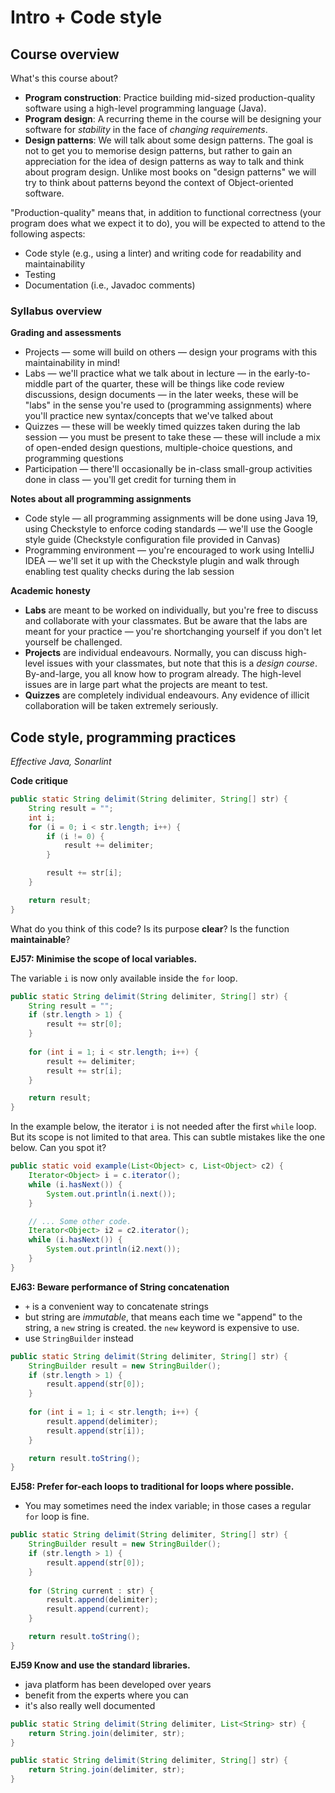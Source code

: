 # Intro + Code style

## Course overview

What's this course about?

* **Program construction**: Practice building mid-sized production-quality software using a high-level programming language (Java). 
* **Program design**: A recurring theme in the course will be designing your software for *stability* in the face of *changing requirements*.
* **Design patterns**: We will talk about some design patterns. The goal is not to get you to memorise design patterns, but rather to gain an appreciation for the idea of design patterns as way to talk and think about program design. Unlike most books on "design patterns" we will try to think about patterns beyond the context of Object-oriented software.

"Production-quality" means that, in addition to functional correctness (your program does what we expect it to do), you will be expected to attend to the following aspects:
- Code style (e.g., using a linter) and writing code for readability and maintainability
- Testing
- Documentation (i.e., Javadoc comments)

### Syllabus overview

**Grading and assessments**

* Projects — some will build on others — design your programs with this maintainability in mind!
* Labs — we'll practice what we talk about in lecture — in the early-to-middle part of the quarter, these will be things like code review discussions, design documents — in the later weeks, these will be "labs" in the sense you're used to (programming assignments) where you'll practice new syntax/concepts that we've talked about
* Quizzes — these will be weekly timed quizzes taken during the lab session — you must be present to take these — these will include a mix of open-ended design questions, multiple-choice questions, and programming questions 
* Participation — there'll occasionally be in-class small-group activities done in class — you'll get credit for turning them in


**Notes about all programming assignments**

- Code style — all programming assignments will be done using Java 19, using Checkstyle to enforce coding standards — we'll use the Google style guide (Checkstyle configuration file provided in Canvas)
- Programming environment — you're encouraged to work using IntelliJ IDEA — we'll set it up with the Checkstyle plugin and walk through enabling test quality checks during the lab session

**Academic honesty**

- **Labs** are meant to be worked on individually, but you're free to discuss and collaborate with your classmates. But be aware that the labs are meant for your practice — you're shortchanging yourself if you don't let yourself be challenged.
- **Projects** are individual endeavours. Normally, you can discuss high-level issues with your classmates, but note that this is a *design course*. By-and-large, you all know how to program already. The high-level issues are in large part what the projects are meant to test.
- **Quizzes** are completely individual endeavours. Any evidence of illicit collaboration will be taken extremely seriously.

## Code style, programming practices

_Effective Java, Sonarlint_

**Code critique**

```java
public static String delimit(String delimiter, String[] str) {
    String result = "";
    int i;
    for (i = 0; i < str.length; i++) {
        if (i != 0) {
            result += delimiter;
        }

        result += str[i];
    }

    return result;
}
```

What do you think of this code? Is its purpose **clear**? Is the function **maintainable**?

**EJ57: Minimise the scope of local variables.**

The variable `i` is now only available inside the `for` loop.

```java
public static String delimit(String delimiter, String[] str) {
    String result = "";
    if (str.length > 1) {
        result += str[0];
    }
    
    for (int i = 1; i < str.length; i++) {
        result += delimiter;
        result += str[i];
    }

    return result;
}
```

In the example below, the iterator `i` is not needed after the first `while` loop. But its scope is
not limited to that area. This can subtle mistakes like the one below. Can you spot it?

```java
public static void example(List<Object> c, List<Object> c2) {
    Iterator<Object> i = c.iterator();
    while (i.hasNext()) {
        System.out.println(i.next());
    }

    // ... Some other code.
    Iterator<Object> i2 = c2.iterator();
    while (i.hasNext()) {
        System.out.println(i2.next());
    }
}
```

**EJ63: Beware performance of String concatenation**

- `+` is a convenient way to concatenate strings
- but string are _immutable_, that means each time we "append" to the string, a `new` string is created.
 the `new` keyword is expensive to use.
- use `StringBuilder` instead

```java
public static String delimit(String delimiter, String[] str) {
    StringBuilder result = new StringBuilder();
    if (str.length > 1) {
        result.append(str[0]);
    }
    
    for (int i = 1; i < str.length; i++) {
        result.append(delimiter);
        result.append(str[i]);
    }

    return result.toString();
}
```

**EJ58: Prefer for-each loops to traditional for loops where possible.**

- You may sometimes need the index variable; in those cases a regular `for` loop is fine.

```java
public static String delimit(String delimiter, String[] str) {
    StringBuilder result = new StringBuilder();
    if (str.length > 1) {
        result.append(str[0]);
    }
    
    for (String current : str) {
        result.append(delimiter);
        result.append(current);
    }

    return result.toString();
}
```

**EJ59 Know and use the standard libraries.**

- java platform has been developed over years
- benefit from the experts where you can
- it's also really well documented

```java
public static String delimit(String delimiter, List<String> str) {
    return String.join(delimiter, str);
}

public static String delimit(String delimiter, String[] str) {
    return String.join(delimiter, str);
}
```

